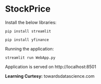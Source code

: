 # StockPrice

Install the below libraries:

`pip install streamlit`


`pip install yfinance`

Running the application:

`streamlit run WebApp.py`

Application is served on  http://localhost:8501

**Learning Curtesy:** towardsdatascience.com